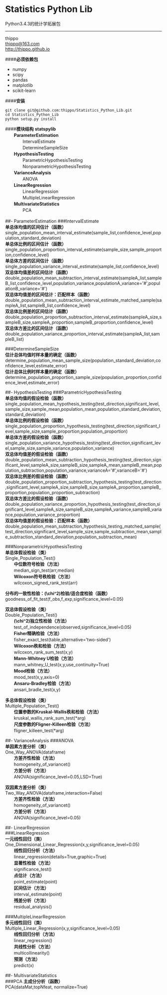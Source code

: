 **Statistics Python Lib**
===================
Python3.4.3的统计学拓展包

----------

thippo   
thippo@163.com   
http://thippo.github.io   

####**必须依赖包**
- numpy
- scipy
- pandas
- matplotlib
- scikit-learn

####**安装**

    git clone git@github.com:thippo/Statistics_Python_Lib.git
    cd Statistics_Python_Lib
    python setup.py install

####**模块结构**
**statspylib**   
　　**ParameterEstimation**   
　　　　IntervalEstimate   
　　　　DetermineSampleSize   
　　**HypothesisTesting**   
　　　　ParametricHypothesisTesting   
　　　　NonparametricHypothesisTesting   
　　**VarianceAnalysis**   
　　　　ANOVA   
　　**LinearRegression**      
　　　　LinearRegression      
　　　　MultipleLinearRegression   
　　**MultivariateStatistics**   
　　　　PCA   
<br>
##- ParameterEstimation
###IntervalEstimate   
**单总体均值的区间估计（函数）**   
single_population_mean_interval_estimate(sample_list,confidence_level,population_standard_deviation)     
**单总体比例的区间估计（函数）**   
single_population_proportion_interval_estimate(sample_size,sample_proportion,confidence_level)   
**单总体方差的区间估计（函数）**   
single_population_variance_interval_estimate(sample_list,confidence_level)   
**双总体均值差的区间估计（函数）** 
double_population_mean_subtraction_interval_estimate(sampleA_list,sampleB_list,confidence_level,population_variance,populationA_variance='#',populationB_variance='#')      
**双总体均值差的区间估计：匹配样本（函数）**    
double_population_mean_subtraction_interval_estimate_matched_sample(sampleA_list,sampleB_list,confidence_level)      
**双总体比例差的区间估计（函数）**    
double_population_proportion_subtraction_interval_estimate(sampleA_size,sampleB_size,sampleA_proportion,sampleB_proportion,confidence_level)          
**双总体方差比的区间估计（函数）**    
double_population_variance_proportion_interval_estimate(sampleA_list,sampleB_list)      
      
###DetermineSampleSize               
**估计总体均值时样本量的确定（函数）**    
determine_population_mean_sample_size(population_standard_deviation,confidence_level,estimate_error)              
**估计总体比例时样本量的确定（函数）**    
determine_population_proportion_sample_size(population_proportion,confidence_level,estimate_error)      
      
##- HypothesisTesting
###ParametricHypothesisTesting   
**单总体均值的假设检验（函数）**   
single_population_mean_hypothesis_testing(test_direction,significant_level,sample_size,sample_mean,population_mean,population_standard_deviation,standard_deviation)       
**单总体比例的假设检验（函数）**   
single_population_proportion_hypothesis_testing(test_direction,significant_level,sample_size,sample_proportion,population_proportion)    
**单总体方差的假设检验（函数）**   
single_population_variance_hypothesis_testing(test_direction,significant_level,sample_size,sample_variance,population_variance)   
**双总体均值差的假设检验（函数）**   
double_population_mean_subtraction_hypothesis_testing(test_direction,significant_level,sampleA_size,sampleB_size,sampleA_mean,sampleB_mean,population_subtraction,population_variance,varianceA='#',varianceB='#')    
**双总体比例差的假设检验（函数）**   
double_population_proportion_subtraction_hypothesis_testing(test_direction,significant_level,sampleA_size,sampleB_size,sampleA_proportion,sampleB_proportion,population_proportion_subtraction)      
**双总体方差比的假设检验（函数）**   
double_population_variance_proportion_hypothesis_testing(test_direction,significant_level,sampleA_size,sampleB_size,sampleA_variance,sampleB_variance,population_variance_proportion)     
**双总体均值差的假设检验：匹配样本（函数）**   
double_population_mean_subtraction_hypothesis_testing_matched_sample(test_direction,significant_level,sample_size,sample_subtraction_mean,sample_subtraction_standard_deviation,population_subtraction_mean)      
       
###NonparametricHypothesisTesting               
**单总体假设检验（类）**    
Single_Population_Test()              
　　**中位数符号检验（方法）**       
　　median_sign_test(arr,median)       
　　**Wilcoxon符号秩检验（方法）**       
　　wilcoxon_signed_rank_test(arr)       
       
**分布的一致性检验：\(\chi^2\)检验/适合度检验（函数）**       
goodness_of_fit_test(f_obs,f_exp,significance_level=0.05)       
         
**双总体假设检验（类）**       
Double_Population_Test()          
　　**\(\chi^2\)独立性检验（方法）**       
　　test_of_independence(observed,significance_level=0.05)      
　　**Fisher精确检验（方法）**       
　　fisher_exact_test(table,alternative='two-sided')       
　　**Wilcoxon秩和检验（方法）**       
　　wilcoxon_rank_sum_test(x,y)      
　　**Mann-Whitney U检验（方法）**       
　　mann_whitney_U_test(x,y,use_continuity=True)       
　　**Mood检验（方法）**       
　　mood_test(x,y,axis=0)      
　　**Ansaru-Bradley检验（方法）**       
　　ansari_bradle_test(x,y)       
          
**多总体假设检验（类）**       
Multiple_Population_Test()          
　　**位置参数的Kruskal-Wallis秩和检验（方法）**       
　　kruskal_wallis_rank_sum_test(\*arg)      
　　**尺度参数的Fligner-Killeen检验（方法）**     
　　fligner_killeen_test(*arg)       
      
##- VarianceAnalysis
###ANOVA    
**单因素方差分析（类）**       
One_Way_ANOVA(dataframe)          
　　**方差齐性检验（方法）**       
　　homogeneity_of_variancet()      
　　**方差分析（方法）**       
　　ANOVA(significance_level=0.05,LSD=True)       
          
**双因素方差分析（类）**       
Two_Way_ANOVA(dataframe,interaction=False)          
　　**方差齐性检验（方法）**       
　　homogeneity_of_variancet()      
　　**方差分析（方法）**       
　　ANOVA(significance_level=0.05)       
      
##- LinearRegression      
###LinearRegression      
**一元线性回归（类）**       
One_Dimensional_Linear_Regression(x,y,significance_level=0.05)          
　　**线性回归分析（方法）**       
　　linear_regression(details=True,graphic=True)      
　　**显著性检验（方法）**       
　　significance_test()       
　　**点估计（方法）**       
　　point_estimate(point)      
　　**区间估计（方法）**       
　　interval_estimate(point)        
　　**残差分析（方法）**       
　　residual_analysis()      
          
###MultipleLinearRegression      
**多元线性回归（类）**       
Multiple_Linear_Regression(x,y,significance_level=0.05)          
　　**线性回归分析（方法）**       
　　linear_regression()      
　　**共线性分析（方法）**       
　　multicollinearity()       
　　**预测（方法）**       
　　predict(x)       
      
##- MultivariateStatistics      
###PCA
**主成分分析（函数）**   
PCA(dataMat,topNfeat, normalize=True)       